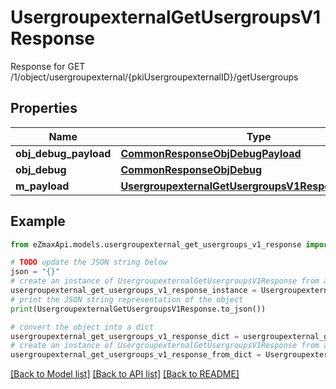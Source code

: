 # UsergroupexternalGetUsergroupsV1Response

Response for GET /1/object/usergroupexternal/{pkiUsergroupexternalID}/getUsergroups

## Properties

Name | Type | Description | Notes
------------ | ------------- | ------------- | -------------
**obj_debug_payload** | [**CommonResponseObjDebugPayload**](CommonResponseObjDebugPayload.md) |  | 
**obj_debug** | [**CommonResponseObjDebug**](CommonResponseObjDebug.md) |  | [optional] 
**m_payload** | [**UsergroupexternalGetUsergroupsV1ResponseMPayload**](UsergroupexternalGetUsergroupsV1ResponseMPayload.md) |  | 

## Example

```python
from eZmaxApi.models.usergroupexternal_get_usergroups_v1_response import UsergroupexternalGetUsergroupsV1Response

# TODO update the JSON string below
json = "{}"
# create an instance of UsergroupexternalGetUsergroupsV1Response from a JSON string
usergroupexternal_get_usergroups_v1_response_instance = UsergroupexternalGetUsergroupsV1Response.from_json(json)
# print the JSON string representation of the object
print(UsergroupexternalGetUsergroupsV1Response.to_json())

# convert the object into a dict
usergroupexternal_get_usergroups_v1_response_dict = usergroupexternal_get_usergroups_v1_response_instance.to_dict()
# create an instance of UsergroupexternalGetUsergroupsV1Response from a dict
usergroupexternal_get_usergroups_v1_response_from_dict = UsergroupexternalGetUsergroupsV1Response.from_dict(usergroupexternal_get_usergroups_v1_response_dict)
```
[[Back to Model list]](../README.md#documentation-for-models) [[Back to API list]](../README.md#documentation-for-api-endpoints) [[Back to README]](../README.md)


